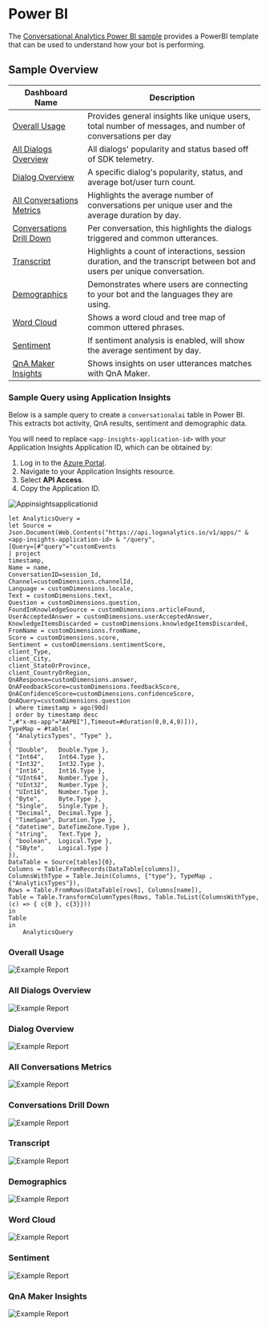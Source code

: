 ﻿# Power BI
The  [Conversational Analytics Power BI sample](https://aka.ms/botPowerBiTemplate) provides a PowerBI template that can be used to understand how your bot is performing.

## Sample Overview
|Dashboard Name|Description|
|-|-|
|[Overall Usage](#overall-usage)| Provides general insights like unique users, total number of messages, and number of conversations per day|
|[All Dialogs Overview](#all-dialogs-overview)| All dialogs' popularity and status based off of SDK telemetry.|
|[Dialog Overview](#dialog-overview)| A specific dialog's popularity, status,  and average bot/user turn count.|
|[All Conversations Metrics](#all-conversations-metrics)| Highlights the average number of conversations per unique user and the average duration by day.|
|[Conversations Drill Down](#conversations-drill-down)| Per conversation, this highlights the dialogs triggered and common utterances.|
|[Transcript](#transcript)| Highlights a count of interactions, session duration, and the transcript between bot and users per unique conversation.|
|[Demographics](#demographics)| Demonstrates where users are connecting to your bot and the languages they are using.|
|[Word Cloud](#word-cloud)| Shows a word cloud and tree map of common uttered phrases.|
|[Sentiment](#sentiment)| If sentiment analysis is enabled, will show the average sentiment by day.|
|[QnA Maker Insights](#qna-maker-insights)| Shows insights on user utterances matches with QnA Maker. |

### Sample Query using Application Insights

Below is a sample query to create a `conversationalai` table in Power BI. This extracts bot activity, QnA results, sentiment and demographic data.

You will need to replace `<app-insights-application-id>` with your Application Insights Application ID, which can be obtained by:
1. Log in to the [Azure Portal](https://portal.azure.com/).
2. Navigate to your Application Insights resource.
3. Select **API Access**.
4. Copy the Application ID.

![Appinsightsapplicationid](../media/appinsightsapplicationid.png)

```
let AnalyticsQuery =
let Source = Json.Document(Web.Contents("https://api.loganalytics.io/v1/apps/" & <app-insights-application-id> & "/query",
[Query=[#"query"="customEvents
| project 
timestamp, 
Name = name, 
ConversationID=session_Id, 
Channel=customDimensions.channelId, 
Language = customDimensions.locale,
Text = customDimensions.text, 
Question = customDimensions.question,
FoundInKnowledgeSource = customDimensions.articleFound,
UserAcceptedAnswer = customDimensions.userAcceptedAnswer,
KnowledgeItemsDiscarded = customDimensions.knowledgeItemsDiscarded,
FromName = customDimensions.fromName,
Score = customDimensions.score, 
Sentiment = customDimensions.sentimentScore,
client_Type,
client_City, 
client_StateOrProvince, 
client_CountryOrRegion,
QnAResponse=customDimensions.answer, 
QnAFeedbackScore=customDimensions.feedbackScore, 
QnAConfidenceScore=customDimensions.confidenceScore,
QnAQuery=customDimensions.question
| where timestamp > ago(90d)
| order by timestamp desc  
",#"x-ms-app"="AAPBI"],Timeout=#duration(0,0,4,0)])),
TypeMap = #table(
{ "AnalyticsTypes", "Type" }, 
{ 
{ "Double",   Double.Type },
{ "Int64",    Int64.Type },
{ "Int32",    Int32.Type },
{ "Int16",    Int16.Type },
{ "UInt64",   Number.Type },
{ "UInt32",   Number.Type },
{ "UInt16",   Number.Type },
{ "Byte",     Byte.Type },
{ "Single",   Single.Type },
{ "Decimal",  Decimal.Type },
{ "TimeSpan", Duration.Type },
{ "datetime", DateTimeZone.Type },
{ "string",   Text.Type },
{ "boolean",  Logical.Type },
{ "SByte",    Logical.Type }
}),
DataTable = Source[tables]{0},
Columns = Table.FromRecords(DataTable[columns]),
ColumnsWithType = Table.Join(Columns, {"type"}, TypeMap , {"AnalyticsTypes"}),
Rows = Table.FromRows(DataTable[rows], Columns[name]), 
Table = Table.TransformColumnTypes(Rows, Table.ToList(ColumnsWithType, (c) => { c{0 }, c{3}}))
in
Table
in
    AnalyticsQuery
```

### Overall Usage
![Example Report](../media/powerbi-conversationanalytics-overall.png)
### All Dialogs Overview
![Example Report](../media/powerbi-conversationanalytics-alldialogsoverview.png)
### Dialog Overview
![Example Report](../media/powerbi-conversationanalytics-dialogoverview.png)
### All Conversations Metrics
![Example Report](../media/powerbi-conversationanalytics-allconversationsmetrics.png)
### Conversations Drill Down
![Example Report](../media/powerbi-conversationanalytics-conversationsdrilldown.png)
### Transcript
![Example Report](../media/powerbi-conversationanalytics-transcript.png)
### Demographics
![Example Report](../media/powerbi-conversationanalytics-demographics.png)
### Word Cloud
![Example Report](../media/powerbi-conversationanalytics-wordcloud.png)
### Sentiment
![Example Report](../media/powerbi-conversationanalytics-sentimentanalysis.png)
### QnA Maker Insights
![Example Report](../media/powerbi-conversationanalytics-qnamakerinsights.png)
